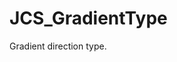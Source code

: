 <!--
   - $File: JCS_GradientType.html $
   - $Date: 2018-10-01 20:24:47 $
   - $Revision: $
   - $Creator: Jen-Chieh Shen $
   - $Notice: See LICENSE.txt for modification and distribution information
   -                   Copyright © 2018 by Shen, Jen-Chieh $
-->


<div id="content-header">
  <h1>JCS_GradientType</h1>
</div>

<p>
  Gradient direction type.
</p>
